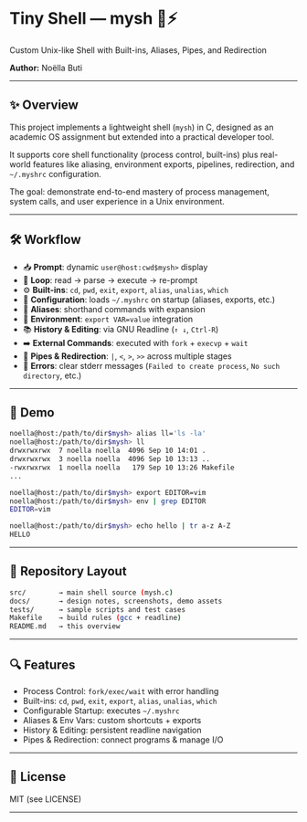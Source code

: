 # Tiny Shell — mysh 🐚⚡
Custom Unix-like Shell with Built-ins, Aliases, Pipes, and Redirection

**Author:** Noëlla Buti

---

## ✨ Overview
This project implements a lightweight shell (`mysh`) in C, designed as an academic OS assignment but extended into a practical developer tool.  

It supports core shell functionality (process control, built-ins) plus real-world features like aliasing, environment exports, pipelines, redirection, and `~/.myshrc` configuration.

The goal: demonstrate end-to-end mastery of process management, system calls, and user experience in a Unix environment.

---

## 🛠️ Workflow
- 📥 **Prompt**: dynamic `user@host:cwd$mysh>` display  
- 🔄 **Loop**: read → parse → execute → re-prompt  
- ⚙️ **Built-ins**: `cd`, `pwd`, `exit`, `export`, `alias`, `unalias`, `which`  
- 📝 **Configuration**: loads `~/.myshrc` on startup (aliases, exports, etc.)  
- 🧾 **Aliases**: shorthand commands with expansion  
- 🌱 **Environment**: `export VAR=value` integration  
- 📚 **History & Editing**: via GNU Readline (`↑ ↓`, `Ctrl-R`)  
- ➡️ **External Commands**: executed with `fork` + `execvp` + `wait`  
- 🔗 **Pipes & Redirection**: `|`, `<`, `>`, `>>` across multiple stages  
- 🛑 **Errors**: clear stderr messages (`Failed to create process`, `No such directory`, etc.)

---

## 🚦 Demo
```bash
noella@host:/path/to/dir$mysh> alias ll='ls -la'
noella@host:/path/to/dir$mysh> ll
drwxrwxrwx  7 noella noella  4096 Sep 10 14:01 .
drwxrwxrwx  3 noella noella  4096 Sep 10 13:13 ..
-rwxrwxrwx  1 noella noella   179 Sep 10 13:26 Makefile
...

noella@host:/path/to/dir$mysh> export EDITOR=vim
noella@host:/path/to/dir$mysh> env | grep EDITOR
EDITOR=vim

noella@host:/path/to/dir$mysh> echo hello | tr a-z A-Z
HELLO
```

---

## 📁 Repository Layout
```bash
src/        → main shell source (mysh.c)
docs/       → design notes, screenshots, demo assets
tests/      → sample scripts and test cases
Makefile    → build rules (gcc + readline)
README.md   → this overview
```
---

## 🔍 Features

- Process Control: `fork/exec/wait` with error handling
- Built-ins: `cd`, `pwd`, `exit`, `export`, `alias`, `unalias`, `which`
- Configurable Startup: executes `~/.myshrc`
- Aliases & Env Vars: custom shortcuts + exports
- History & Editing: persistent readline navigation
- Pipes & Redirection: connect programs & manage I/O

---

## 📜 License
MIT (see LICENSE)

---
